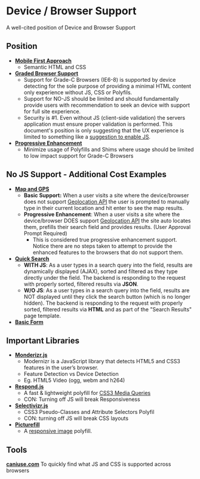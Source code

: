Device / Browser Support
========================

A well-cited position of Device and Browser Support


## Position
- [**Mobile First Approach**](http://bradfrostweb.com/blog/web/mobile-first-responsive-web-design/)
  - Semantic HTML and CSS
- [**Graded Browser Support**](https://github.com/yui/yui3/wiki/Graded-Browser-Support#three-grades-of-support)
  - Support for Grade-C Browsers (IE6-8) is supported by device detecting for the sole purpose of providing a minimal HTML content only experience without JS, CSS or Polyfils.
  - Support for NO-JS should be limited and should fundamentally provide users with recommendation to seek an device with support for full site experience.
  - Security is #1. Even without JS (client-side validation) the servers application must ensure proper validation is performed. This document's position is only suggesting that the UX experience is limited to something like a [suggestion to enable JS](http://www.screencast.com/t/01gSvaH0IfW).
- [**Progressive Enhancement**](http://alistapart.com/article/understandingprogressiveenhancement)
  - Minimize usage of Polyfills and Shims where usage should be limited to low impact support for Grade-C Browsers


## No JS Support - Additional Cost Examples
- [**Map and GPS**](http://goo.gl/JUp1h1)
  - **Basic Support:** When a user visits a site where the device/browser does not support [Geolocation API](http://dev.w3.org/geo/api/spec-source.html) the user is prompted to manually type in their current location and hit enter to see the map results.
  - **Progressive Enhancement**: When a user visits a site where the device/browser DOES support [Geolocation API](http://dev.w3.org/geo/api/spec-source.html) the site auto locates them, prefills their search field and provides results. (User Approval Prompt Required)
    - This is considered true progressive enhancement support. Notice there are no steps taken to attempt to provide the enhanced features to the browsers that do not support them.
- [**Quick Search**](http://goo.gl/lpWIJy)
  - **WITH JS**: As a user types in a search query into the field, results are dynamically displayed (AJAX), sorted and filtered as they type directly under the field. The backend is responding to the request with properly sorted, filtered results via **JSON**.
  - **W/O JS**: As a user types in a search query into the field, results are  NOT displayed until they click the search button (which is no longer hidden). The backend is responding to the request with properly sorted, filtered results via **HTML** and as part of the "Search Results" page template.
- [**Basic Form**](http://goo.gl/JUp1h1)


## Important Libraries
- [**Monderizr.js**](http://modernizr.com/)
  - Modernizr is a JavaScript library that detects HTML5 and CSS3 features in the user’s browser.
  - Feature Detection vs Device Detection
  - Eg. HTML5 Video (ogg, webm and h264)
- [**Respond.js**](https://github.com/scottjehl/Respond)
  - A fast & lightweight polyfill for [CSS3 Media Queries](http://www.w3.org/TR/css3-mediaqueries/)
  - CON: Turning off JS will break Responsiveness
- [**Selectivizr.js**](http://selectivizr.com/)
  - CSS3 Pseudo-Classes and Attribute Selectors Polyfil
  - CON: turning off JS will break CSS layouts
- [**Picturefill**](https://github.com/scottjehl/picturefill)
  - A [responsive image](http://picture.responsiveimages.org/) polyfill.

## Tools
[**caniuse.com**](http://caniuse.com/#compare=ie+8,ie+9,ie+10,chrome+39)
To quickly find what JS and CSS is supported across browsers


